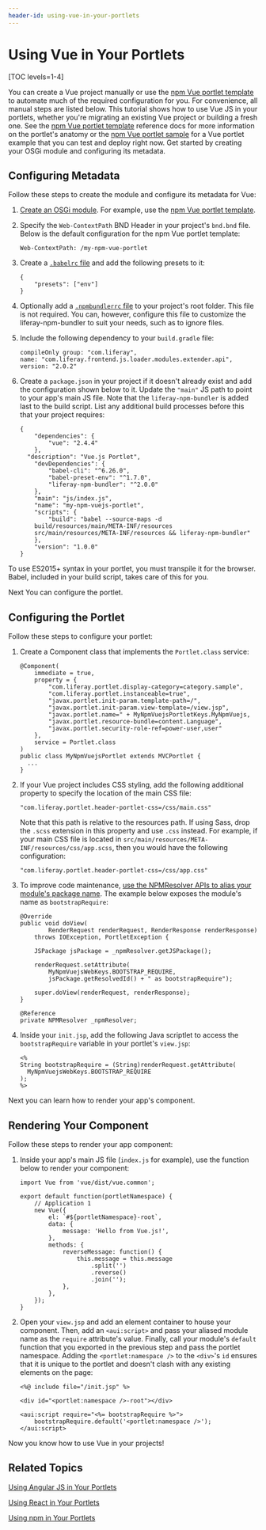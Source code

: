 ```yaml
---
header-id: using-vue-in-your-portlets
---
```


# Using Vue in Your Portlets

[TOC levels=1-4]

You can create a Vue project manually or use the [npm Vue portlet
template](/docs/7-1/reference/-/knowledge_base/r/npm-vue-js-portlet-template)
to automate much of the required configuration for you. For convenience, all
manual steps are listed below. This tutorial shows how to use Vue JS in your
portlets, whether you're migrating an existing Vue project or building a fresh
one. See the [npm Vue portlet
template](/docs/7-1/reference/-/knowledge_base/r/npm-vue-js-portlet-template)
reference docs for more information on the portlet's anatomy or the [npm Vue
portlet sample](/docs/7-1/reference/-/knowledge_base/r/vue-js-npm-portlet) for
a Vue portlet example that you can test and deploy right now. Get started by
creating your OSGi module and configuring its metadata. 

## Configuring Metadata

Follow these steps to create the module and configure its metadata for Vue:

1.  [Create an OSGi module](/docs/7-1/tutorials/-/knowledge_base/t/starting-module-development#creating-a-module). 
    For example, use the 
    [npm Vue portlet template](/docs/7-1/reference/-/knowledge_base/r/npm-vue-js-portlet-template). 

2.  Specify the `Web-ContextPath` BND Header in your project's `bnd.bnd` file. 
    Below is the default configuration for the npm Vue portlet template:

        Web-ContextPath: /my-npm-vue-portlet

3.  Create a 
    [`.babelrc` file](/docs/7-1/reference/-/knowledge_base/r/configuring-liferay-npm-bundler) 
    and add the following presets to it:

        {
        	"presets": ["env"]
        }

4.  Optionally add a 
    [`.npmbundlerrc` file](/docs/7-1/reference/-/knowledge_base/r/configuring-liferay-npm-bundler) 
    to your project's root folder. This file is not required. You can, however, 
    configure this file to customize the liferay-npm-bundler to suit your 
    needs, such as to ignore files. 

5.  Include the following dependency to your `build.gradle` file:

        compileOnly group: "com.liferay", 
        name: "com.liferay.frontend.js.loader.modules.extender.api", 
        version: "2.0.2"

6.  Create a `package.json` in your project if it doesn't already exist and add 
    the configuration shown below to it. Update the `"main"` JS path to point to 
    your app's main JS file. Note that the `liferay-npm-bundler` is added last 
    to the build script. List any additional build processes before this that 
    your project requires:

        {
        	"dependencies": {
        		"vue": "2.4.4"
        	},
          "description": "Vue.js Portlet",
        	"devDependencies": {
        		"babel-cli": "^6.26.0",
        		"babel-preset-env": "^1.7.0",
        		"liferay-npm-bundler": "^2.0.0"
        	},
        	"main": "js/index.js",
        	"name": "my-npm-vuejs-portlet",
        	"scripts": {
        		"build": "babel --source-maps -d 
            build/resources/main/META-INF/resources 
            src/main/resources/META-INF/resources && liferay-npm-bundler"
        	},
        	"version": "1.0.0"
        }

To use ES2015+ syntax in your portlet, you must transpile it for the browser. 
Babel, included in your build script, takes care of this for you. 

Next You can configure the portlet.

## Configuring the Portlet
 
Follow these steps to configure your portlet:

1.  Create a Component class that implements the `Portlet.class` service:

        @Component(
        	immediate = true,
        	property = {
        		"com.liferay.portlet.display-category=category.sample",
        		"com.liferay.portlet.instanceable=true",
        		"javax.portlet.init-param.template-path=/",
        		"javax.portlet.init-param.view-template=/view.jsp",
        		"javax.portlet.name=" + MyNpmVuejsPortletKeys.MyNpmVuejs,
        		"javax.portlet.resource-bundle=content.Language",
        		"javax.portlet.security-role-ref=power-user,user"
        	},
        	service = Portlet.class
        )
        public class MyNpmVuejsPortlet extends MVCPortlet {
          ...
        }
 
2.  If your Vue project includes CSS styling, add the following additional
    property to specify the location of the main CSS file:
    
        "com.liferay.portlet.header-portlet-css=/css/main.css"

    Note that this path is relative to the resources path. If using Sass, drop 
    the `.scss` extension in this property and use `.css` instead. For example, 
    if your main CSS file is located in 
    `src/main/resources/META-INF/resources/css/app.scss`, then you would have 
    the following configuration:
    
        "com.liferay.portlet.header-portlet-css=/css/app.css"

3.  To improve code maintenance, 
    [use the NPMResolver APIs to alias your module's package name](/docs/7-1/tutorials/-/knowledge_base/t/referencing-an-npm-modules-package). 
    The example below exposes the module's name as `bootstrapRequire`:

        @Override
        public void doView(
        		RenderRequest renderRequest, RenderResponse renderResponse)
        	throws IOException, PortletException {

        	JSPackage jsPackage = _npmResolver.getJSPackage();

        	renderRequest.setAttribute(
        		MyNpmVuejsWebKeys.BOOTSTRAP_REQUIRE,
        		jsPackage.getResolvedId() + " as bootstrapRequire");

        	super.doView(renderRequest, renderResponse);
        }

        @Reference
        private NPMResolver _npmResolver;

4.  Inside your `init.jsp`, add the following Java scriptlet to access the 
    `bootstrapRequire` variable in your portlet's `view.jsp`:

        <%
        String bootstrapRequire = (String)renderRequest.getAttribute(
          MyNpmVuejsWebKeys.BOOTSTRAP_REQUIRE
        );
        %>

Next you can learn how to render your app's component. 

## Rendering Your Component

Follow these steps to render your app component:
 
1.  Inside your app's main JS file (`index.js` for example), use the function 
    below to render your component:

        import Vue from 'vue/dist/vue.common';

        export default function(portletNamespace) {
        	// Application 1
        	new Vue({
        		el: `#${portletNamespace}-root`,
        		data: {
        			message: 'Hello from Vue.js!',
        		},
        		methods: {
        			reverseMessage: function() {
        				this.message = this.message
        					.split('')
        					.reverse()
        					.join('');
        			},
        		},
        	});
        }

2.  Open your `view.jsp` and add an element container to house your component. 
    Then, add an `<aui:script>` and pass your aliased module name as the 
    `require` attribute's value. Finally, call your module's `default` function 
    that you exported in the previous step and pass the portlet namespace. 
    Adding the `<portlet:namespace />` to the `<div>`'s `id` ensures that it is 
    unique to the portlet and doesn't clash with any existing elements on the 
    page:

        <%@ include file="/init.jsp" %>

        <div id="<portlet:namespace />-root"></div>

        <aui:script require="<%= bootstrapRequire %>">
        	bootstrapRequire.default('<portlet:namespace />');
        </aui:script>

Now you know how to use Vue in your projects! 

## Related Topics

[Using Angular JS in Your Portlets](/docs/7-1/tutorials/-/knowledge_base/t/using-angular-js-in-your-portlets)

[Using React in Your Portlets](/docs/7-1/tutorials/-/knowledge_base/t/using-react-in-your-portlets)

[Using npm in Your Portlets](/docs/7-1/tutorials/-/knowledge_base/t/using-npm-in-your-portlets)
